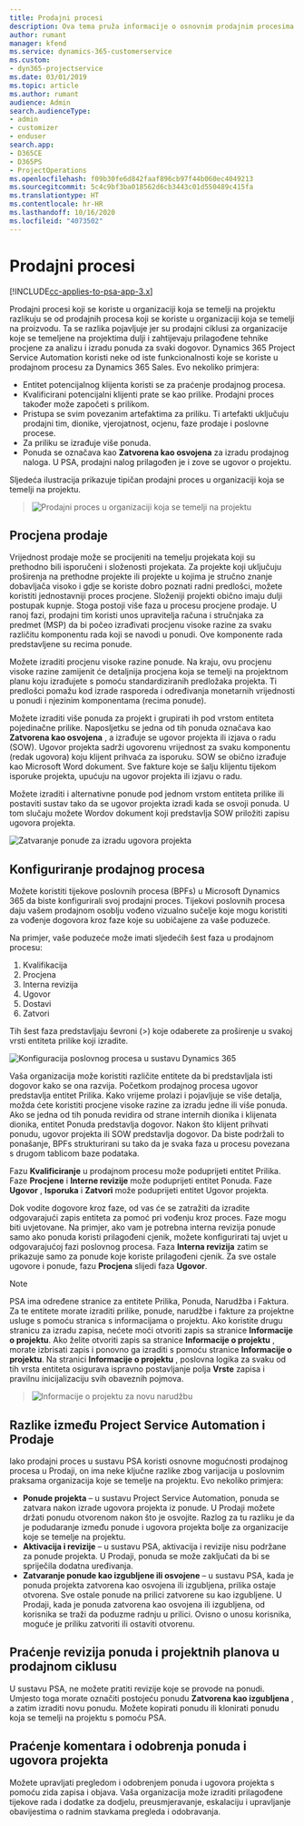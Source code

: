 ```yaml
---
title: Prodajni procesi
description: Ova tema pruža informacije o osnovnim prodajnim procesima.
author: rumant
manager: kfend
ms.service: dynamics-365-customerservice
ms.custom:
- dyn365-projectservice
ms.date: 03/01/2019
ms.topic: article
ms.author: rumant
audience: Admin
search.audienceType:
- admin
- customizer
- enduser
search.app:
- D365CE
- D365PS
- ProjectOperations
ms.openlocfilehash: f09b30fe6d842faaf896cb97f44b060ec4049213
ms.sourcegitcommit: 5c4c9bf3ba018562d6cb3443c01d550489c415fa
ms.translationtype: HT
ms.contentlocale: hr-HR
ms.lasthandoff: 10/16/2020
ms.locfileid: "4073502"
---
```

# <a name="sales-processes"></a>Prodajni procesi

[!INCLUDE[cc-applies-to-psa-app-3.x](../includes/cc-applies-to-psa-app-3x.md)]

Prodajni procesi koji se koriste u organizaciji koja se temelji na projektu razlikuju se od prodajnih procesa koji se koriste u organizaciji koja se temelji na proizvodu. Ta se razlika pojavljuje jer su prodajni ciklusi za organizacije koje se temeljene na projektima dulji i zahtijevaju prilagođene tehnike procjene za analizu i izradu ponuda za svaki dogovor. Dynamics 365 Project Service Automation koristi neke od iste funkcionalnosti koje se koriste u prodajnom procesu za Dynamics 365 Sales. Evo nekoliko primjera:

- Entitet potencijalnog klijenta koristi se za praćenje prodajnog procesa.
- Kvalificirani potencijalni klijenti prate se kao prilike. Prodajni proces također može započeti s prilikom.
- Pristupa se svim povezanim artefaktima za priliku. Ti artefakti uključuju prodajni tim, dionike, vjerojatnost, ocjenu, faze prodaje i poslovne procese.
- Za priliku se izrađuje više ponuda.
- Ponuda se označava kao **Zatvorena kao osvojena** za izradu prodajnog naloga. U PSA, prodajni nalog prilagođen je i zove se ugovor o projektu.

Sljedeća ilustracija prikazuje tipičan prodajni proces u organizaciji koja se temelji na projektu.

> ![Prodajni proces u organizaciji koja se temelji na projektu](media/basic-guide-1.png)

## <a name="estimating-a-sale"></a>Procjena prodaje
Vrijednost prodaje može se procijeniti na temelju projekata koji su prethodno bili isporučeni i složenosti projekata. Za projekte koji uključuju proširenja na prethodne projekte ili projekte u kojima je stručno znanje dobavljača visoko i gdje se koriste dobro poznati radni predlošci, možete koristiti jednostavniji proces procjene. Složeniji projekti obično imaju dulji postupak kupnje. Stoga postoji više faza u procesu procjene prodaje. U ranoj fazi, prodajni tim koristi unos upravitelja računa i stručnjaka za predmet (MSP) da bi počeo izrađivati procjenu visoke razine za svaku različitu komponentu rada koji se navodi u ponudi. Ove komponente rada predstavljene su recima ponude. 

Možete izraditi procjenu visoke razine ponude. Na kraju, ovu procjenu visoke razine zamijenit će detaljnija procjena koja se temelji na projektnom planu koju izrađujete s pomoću standardiziranih predložaka projekta. Ti predlošci pomažu kod izrade rasporeda i određivanja monetarnih vrijednosti u ponudi i njezinim komponentama (recima ponude). 

Možete izraditi više ponuda za projekt i grupirati ih pod vrstom entiteta pojedinačne prilike. Naposljetku se jedna od tih ponuda označava kao **Zatvorena kao osvojena** , a izrađuje se ugovor projekta ili izjava o radu (SOW). Ugovor projekta sadrži ugovorenu vrijednost za svaku komponentu (redak ugovora) koju klijent prihvaća za isporuku. SOW se obično izrađuje kao Microsoft Word dokument. Sve fakture koje se šalju klijentu tijekom isporuke projekta, upućuju na ugovor projekta ili izjavu o radu.

Možete izraditi i alternativne ponude pod jednom vrstom entiteta prilike ili postaviti sustav tako da se ugovor projekta izradi kada se osvoji ponuda. U tom slučaju možete Wordov dokument koji predstavlja SOW priložiti zapisu ugovora projekta.

![Zatvaranje ponude za izradu ugovora projekta](media/basic-guide-2.png)

## <a name="configuring-the-sales-process"></a>Konfiguriranje prodajnog procesa
Možete koristiti tijekove poslovnih procesa (BPFs) u Microsoft Dynamics 365 da biste konfigurirali svoj prodajni proces. Tijekovi poslovnih procesa daju vašem prodajnom osoblju vođeno vizualno sučelje koje mogu koristiti za vođenje dogovora kroz faze koje su uobičajene za vaše poduzeće.

Na primjer, vaše poduzeće može imati sljedećih šest faza u prodajnom procesu:

1. Kvalifikacija
2. Procjena
3. Interna revizija
4. Ugovor
5. Dostavi
6. Zatvori

Tih šest faza predstavljaju ševroni (\>) koje odaberete za proširenje u svakoj vrsti entiteta prilike koji izradite.

![Konfiguracija poslovnog procesa u sustavu Dynamics 365](media/basic-guide-3.png)
 
Vaša organizacija može koristiti različite entitete da bi predstavljala isti dogovor kako se ona razvija. Početkom prodajnog procesa ugovor predstavlja entitet Prilika. Kako vrijeme prolazi i pojavljuje se više detalja, možda ćete koristiti procjene visoke razine za izradu jedne ili više ponuda. Ako se jedna od tih ponuda revidira od strane internih dionika i klijenata dionika, entitet Ponuda predstavlja dogovor. Nakon što klijent prihvati ponudu, ugovor projekta ili SOW predstavlja dogovor. Da biste podržali to ponašanje, BPFs strukturirani su tako da je svaka faza u procesu povezana s drugom tablicom baze podataka.

Fazu **Kvalificiranje** u prodajnom procesu može poduprijeti entitet Prilika. Faze **Procjene** i **Interne revizije** može poduprijeti entitet Ponuda. Faze **Ugovor** , **Isporuka** i **Zatvori** može poduprijeti entitet Ugovor projekta.

Dok vodite dogovore kroz faze, od vas će se zatražiti da izradite odgovarajući zapis entiteta za pomoć pri vođenju kroz proces. Faze mogu biti uvjetovane. Na primjer, ako vam je potrebna interna revizija ponude samo ako ponuda koristi prilagođeni cjenik, možete konfigurirati taj uvjet u odgovarajućoj fazi poslovnog procesa. Faza **Interna revizija** zatim se prikazuje samo za ponude koje koriste prilagođeni cjenik. Za sve ostale ugovore i ponude, fazu **Procjena** slijedi faza **Ugovor**.

> [!NOTE]
> PSA ima određene stranice za entitete Prilika, Ponuda, Narudžba i Faktura. Za te entitete morate izraditi prilike, ponude, narudžbe i fakture za projektne usluge s pomoću stranica s informacijama o projektu. Ako koristite drugu stranicu za izradu zapisa, nećete moći otvoriti zapis sa stranice **Informacije o projektu**. Ako želite otvoriti zapis sa stranice **Informacije o projektu** , morate izbrisati zapis i ponovno ga izraditi s pomoću stranice **Informacije o projektu**. Na stranici **Informacije o projektu** , poslovna logika za svaku od tih vrsta entiteta osigurava ispravno postavljanje polja **Vrste** zapisa i pravilnu inicijalizaciju svih obaveznih pojmova.

> ![Informacije o projektu za novu narudžbu](media/basic-guide-4.png)
 
## <a name="differences-between-project-service-automation-and-sales"></a>Razlike između Project Service Automation i Prodaje
Iako prodajni proces u sustavu PSA koristi osnovne mogućnosti prodajnog procesa u Prodaji, on ima neke ključne razlike zbog varijacija u poslovnim praksama organizacija koje se temelje na projektu. Evo nekoliko primjera:

- **Ponude projekta** – u sustavu Project Service Automation, ponuda se zatvara nakon izrade ugovora projekta iz ponude. U Prodaji možete držati ponudu otvorenom nakon što je osvojite. Razlog za tu razliku je da je podudaranje između ponude i ugovora projekta bolje za organizacije koje se temelje na projektu. 
- **Aktivacija i revizije** – u sustavu PSA, aktivacija i revizije nisu podržane za ponude projekta. U Prodaji, ponuda se može zaključati da bi se spriječila dodatna uređivanja.
- **Zatvaranje ponude kao izgubljene ili osvojene** – u sustavu PSA, kada je ponuda projekta zatvorena kao osvojena ili izgubljena, prilika ostaje otvorena. Sve ostale ponude na prilici zatvorene su kao izgubljene. U Prodaji, kada je ponuda zatvorena kao osvojena ili izgubljena, od korisnika se traži da poduzme radnju u prilici. Ovisno o unosu korisnika, moguće je priliku zatvoriti ili ostaviti otvorenu.

## <a name="tracking-revisions-to-quotes-and-project-plans-in-the-sales-cycle"></a>Praćenje revizija ponuda i projektnih planova u prodajnom ciklusu
U sustavu PSA, ne možete pratiti revizije koje se provode na ponudi. Umjesto toga morate označiti postojeću ponudu **Zatvorena kao izgubljena** , a zatim izraditi novu ponudu. Možete kopirati ponudu ili klonirati ponudu koja se temelji na projektu s pomoću PSA.

## <a name="tracking-comments-and-approvals-of-quotes-and-project-contracts"></a>Praćenje komentara i odobrenja ponuda i ugovora projekta
Možete upravljati pregledom i odobrenjem ponuda i ugovora projekta s pomoću zida zapisa i objava. Vaša organizacija može izraditi prilagođene tijekove rada i dodatke za dodjelu, preusmjeravanje, eskalaciju i upravljanje obavijestima o radnim stavkama pregleda i odobravanja.
